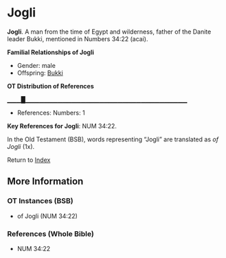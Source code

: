 # Jogli
**Jogli**. 
A man from the time of Egypt and wilderness, father of the Danite leader Bukki, mentioned in Numbers 34:22 (acai). 




**Familial Relationships of Jogli**


* Gender: male
* Offspring: [Bukki](Bukki.md)


**OT Distribution of References**

▁▁▁█▁▁▁▁▁▁▁▁▁▁▁▁▁▁▁▁▁▁▁▁▁▁▁▁▁▁▁▁▁▁▁▁▁▁▁
* References: Numbers: 1



**Key References for Jogli**: 
NUM 34:22. 


In the Old Testament (BSB), words representing “Jogli” are translated as 
*of Jogli* (1x). 




Return to [Index](00-Index.md)

## More Information

### OT Instances (BSB)

* of Jogli (NUM 34:22)



### References (Whole Bible)

* NUM 34:22



